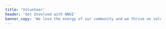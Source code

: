```yaml
---
title: 'Volunteer'
header: 'Get Involved with NNGI'
banner_copy: 'We love the energy of our community and we thrive on volunteers to move forward with our mission. Volunteers get called upon to help out with garden installations, maintenance (weeding, trimming) and beach cleanups. There is minimal time commitment and volunteers are recruited as needs arise.'
---
```

